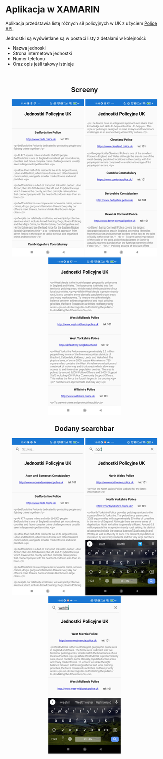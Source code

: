 # Aplikacja w XAMARIN

Aplikacja przedstawia listę różnych sił policyjnych w UK z użyciem [Police API](https://data.police.uk/docs/).

Jednostki są wyświetlane są w postaci listy z detalami w kolejności:
 - Nazwa jednoski
 - Strona internetowa jednostki
 - Numer telefonu
 - Oraz opis jeśli takowy istnieje
 
 <br>

<div style="display: inline-block;" align="center">
  <h2>Screeny</h2>
  <img src="https://github.com/xRalph18/DniOtwarteApp_xaml/blob/main/screens/DniOtwarte1.jpg" alt="AppScreen1" style="height: 500px;"/>
  <img src="https://github.com/xRalph18/DniOtwarteApp_xaml/blob/main/screens/DniOtwarte2.jpg" alt="AppScreen2" style="height: 500px;"/>
  <img src="https://github.com/xRalph18/DniOtwarteApp_xaml/blob/main/screens/DniOtwarte3.jpg" alt="AppScreen3" style="height: 500px;"/>
</div>

<br>

<div style="display: inline-block;" align="center">
  <h2>Dodany searchbar</h2>
  
  <img src="https://github.com/xRalph18/DniOtwarteApp_xaml/blob/main/screens/DniOtwarte4.jpg" alt="AppScreen4" style="height: 500px;"/>
  <img src="https://github.com/xRalph18/DniOtwarteApp_xaml/blob/main/screens/DniOtwarte5.jpg" alt="AppScreen5" style="height: 500px;"/>
  <img src="https://github.com/xRalph18/DniOtwarteApp_xaml/blob/main/screens/DniOtwarte6.jpg" alt="AppScreen6" style="height: 500px;"/>
</div>
